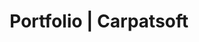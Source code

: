 ---
layout: video-editing-portfolio
title: Portfolio | Carpatsoft
description: Web software outsourcing in Cluj Napoca Romania
keywords: websites, low price websites 
sliderimg: /img/slides/slider-code.jpg
permalink: portfolio/video-editing/index.html
---